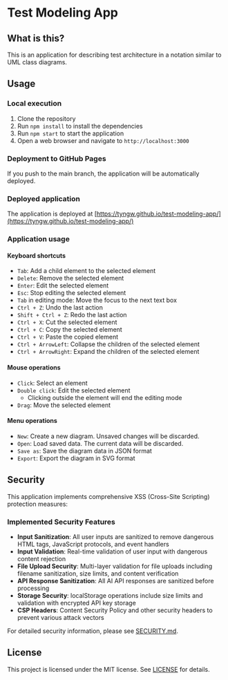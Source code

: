 # Test Modeling App

## What is this?

This is an application for describing test architecture in a notation similar to UML class diagrams.

## Usage

### Local execution

1. Clone the repository
2. Run `npm install` to install the dependencies
3. Run `npm start` to start the application
4. Open a web browser and navigate to `http://localhost:3000`

### Deployment to GitHub Pages

If you push to the main branch, the application will be automatically deployed.

### Deployed application

The application is deployed at [https://tyngw.github.io/test-modeling-app/](https://tyngw.github.io/test-modeling-app/)

### Application usage

#### Keyboard shortcuts

- `Tab`: Add a child element to the selected element
- `Delete`: Remove the selected element
- `Enter`: Edit the selected element
- `Esc`: Stop editing the selected element
- `Tab` in editing mode: Move the focus to the next text box
- `Ctrl + Z`: Undo the last action
- `Shift + Ctrl + Z`: Redo the last action
- `Ctrl + X`: Cut the selected element
- `Ctrl + C`: Copy the selected element
- `Ctrl + V`: Paste the copied element
- `Ctrl + ArrowLeft`: Collapse the children of the selected element
- `Ctrl + ArrowRight`: Expand the children of the selected element

#### Mouse operations

- `Click`: Select an element
- `Double click`: Edit the selected element
  - Clicking outside the element will end the editing mode
- `Drag`: Move the selected element

#### Menu operations

- `New`: Create a new diagram. Unsaved changes will be discarded.
- `Open`: Load saved data. The current data will be discarded.
- `Save as`: Save the diagram data in JSON format
- `Export`: Export the diagram in SVG format

## Security

This application implements comprehensive XSS (Cross-Site Scripting) protection measures:

### Implemented Security Features

- **Input Sanitization**: All user inputs are sanitized to remove dangerous HTML tags, JavaScript protocols, and event handlers
- **Input Validation**: Real-time validation of user input with dangerous content rejection
- **File Upload Security**: Multi-layer validation for file uploads including filename sanitization, size limits, and content verification
- **API Response Sanitization**: All AI API responses are sanitized before processing
- **Storage Security**: localStorage operations include size limits and validation with encrypted API key storage
- **CSP Headers**: Content Security Policy and other security headers to prevent various attack vectors

For detailed security information, please see [SECURITY.md](./SECURITY.md).

## License

This project is licensed under the MIT license. See [LICENSE](./LICENSE) for details.

